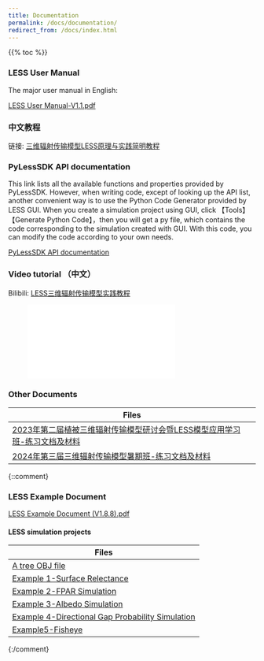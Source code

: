 ```yaml
---
title: Documentation
permalink: /docs/documentation/
redirect_from: /docs/index.html
---
```


{{% toc %}}


### LESS User Manual
The major user manual in English:

[LESS User Manual-V1.1.pdf](http://lessrt.org/Attachments/LESS_User_Manual-V1.1.pdf)

### 中文教程

链接: [三维辐射传输模型LESS原理与实践简明教程](https://pan.baidu.com/s/1ZraBG3yFZaePlqjxKEr4Zw?pwd=6bg7)

### PyLessSDK API documentation
This link lists all the available functions and properties provided by PyLessSDK. However, when writing code, except of 
looking up the API list, another convenient way is to use the Python Code Generator provided by LESS GUI. When you create
a simulation project using GUI, click 【Tools】【Generate Python Code】，then you will get a py file, which contains the code corresponding to the simulation created with GUI. With this code, you can modify the code according to your own needs. 

[PyLessSDK API documentation](https://lessrt.org/sdk_api_doc/index.html)

### Video tutorial （中文）

Bilibili: [LESS三维辐射传输模型实践教程](https://www.bilibili.com/video/BV1Po4y1R7ys/)

<figure class="video_container">
<iframe src="//player.bilibili.com/player.html?aid=374298277&bvid=BV1Po4y1R7ys&cid=305199913&page=1" scrolling="no" border="0" frameborder="no" framespacing="0" allowfullscreen="true"> </iframe>
</figure>

### Other Documents
| Files |
| ------ |
| [2023年第二届植被三维辐射传输模型研讨会暨LESS模型应用学习班-练习文档及材料](https://pan.baidu.com/s/1bjuA82egPU2GKq3WWT_YRg?pwd=uq0e) | 
| [2024年第三届三维辐射传输模型暑期班-练习文档及材料](https://pan.baidu.com/s/1aI6LJ2SgpnrYZjC2GzWvBw?pwd=61p2)|

{::comment}
### LESS Example Document

[LESS Example Document (V1.8.8).pdf](http://lessrt.org/Attachments/LESS_Example_Document_V1.8.8.pdf)

#### LESS simulation projects

| Files |
| ------ |
| [A tree OBJ file](http://lessrt.org/Attachments/OBJ_File.zip) | 
| [Example 1-Surface Relectance](http://lessrt.org/Attachments/Example1-Surface_reflectance.zip) |
| [Example 2-FPAR Simulation](http://lessrt.org/Attachments/Example2-fPAR.zip) |
| [Example 3-Albedo Simulation](http://lessrt.org/Attachments/Example3-albedo.zip) |
| [Example 4-Directional Gap Probability Simulation](http://lessrt.org/Attachments/Example4-directional_gap_probability.zip) |
| [Example5-Fisheye](http://lessrt.org/Attachments/Example5-Fisheye.zip)|
{:/comment}
